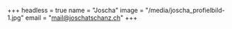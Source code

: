 +++
headless = true
name = "Joscha"
image = "/media/joscha_profielbild-1.jpg"
email = "mail@joschatschanz.ch"
+++
